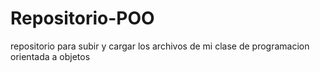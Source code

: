 # Repositorio-POO
repositorio para subir y cargar los archivos de mi clase de programacion orientada a objetos 
